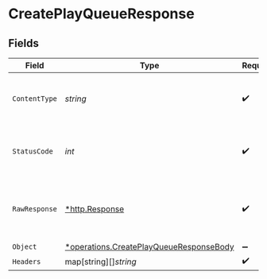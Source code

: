 # CreatePlayQueueResponse


## Fields

| Field                                                                                             | Type                                                                                              | Required                                                                                          | Description                                                                                       |
| ------------------------------------------------------------------------------------------------- | ------------------------------------------------------------------------------------------------- | ------------------------------------------------------------------------------------------------- | ------------------------------------------------------------------------------------------------- |
| `ContentType`                                                                                     | *string*                                                                                          | :heavy_check_mark:                                                                                | HTTP response content type for this operation                                                     |
| `StatusCode`                                                                                      | *int*                                                                                             | :heavy_check_mark:                                                                                | HTTP response status code for this operation                                                      |
| `RawResponse`                                                                                     | [*http.Response](https://pkg.go.dev/net/http#Response)                                            | :heavy_check_mark:                                                                                | Raw HTTP response; suitable for custom response parsing                                           |
| `Object`                                                                                          | [*operations.CreatePlayQueueResponseBody](../../models/operations/createplayqueueresponsebody.md) | :heavy_minus_sign:                                                                                | OK                                                                                                |
| `Headers`                                                                                         | map[string][]*string*                                                                             | :heavy_check_mark:                                                                                | N/A                                                                                               |